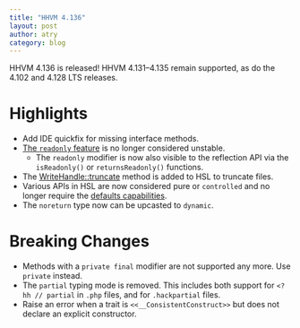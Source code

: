 ```yaml
---
title: "HHVM 4.136"
layout: post
author: atry
category: blog
---
```


HHVM 4.136 is released! HHVM 4.131&ndash;4.135 remain supported, as do the 4.102 and 4.128 LTS releases.

# Highlights

- Add IDE quickfix for missing interface methods.
- [The `readonly` feature](https://docs.hhvm.com/hack/readonly/introduction) is no longer considered unstable.
  - The `readonly` modifier is now also visible to the reflection API via the `isReadonly()` or `returnsReadonly()` functions.
- The [WriteHandle::truncate](https://docs.hhvm.com/hsl/reference/interface/HH.Lib.File.WriteHandle) method is added to HSL to truncate files.
- Various APIs in HSL are now considered pure or `controlled` and no longer require the [defaults capabilities](https://docs.hhvm.com/hack/contexts-and-capabilities/introduction).
- The `noreturn` type now can be upcasted to `dynamic`.

# Breaking Changes

- Methods with a `private final` modifier are not supported any more. Use `private` instead.
- The `partial` typing mode is removed. This includes both support for `<?hh // partial` in `.php` files, and for `.hackpartial` files.
- Raise an error when a trait is `<<__ConsistentConstruct>>` but does not declare an explicit constructor.
